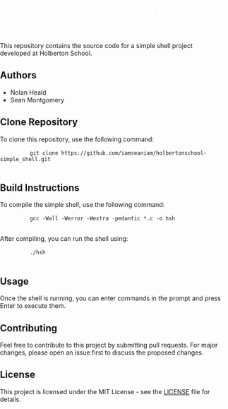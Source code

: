 <!DOCTYPE html>
<html lang="en">
<head>
	<meta charset="UTF-8">
	<meta name="viewport" content="width=device-width, initial-scale=1.0">
	<style>
    body {
      margin: 0;
      padding: 0;
	 background-image: url('/images/minecraftBackground.jpg');
      background-size: cover;
      background-attachment: fixed;
    }
    .content {
      position: relative;
      z-index: 1;
      padding: 20px;
      color: #fff; /* Set text color to be visible against the background */
    }
  </style>
</head>
<body>
	<div class="content">
		<h1>Simple Shell - Holberton School</h1>
	</div>
	<p>This repository contains the source code for a simple shell project developed at Holberton School.</p>
	<h2>Authors</h2>
	<ul>
		<li>Nolan Heald</li>
		<li>Sean Montgomery</li>
	</ul>
	<h2>Clone Repository</h2>
	<p>To clone this repository, use the following command:</p>
	<pre>
		<code>git clone https://github.com/iamseaniam/holbertonschool-simple_shell.git</code>
	</pre>
	<h2>Build Instructions</h2>
	<p>To compile the simple shell, use the following command:</p>
	<pre>
		<code>gcc -Wall -Werror -Wextra -pedantic *.c -o hsh</code>
	</pre>
	<p>After compiling, you can run the shell using:</p>
	<pre>
		<code>./hsh</code>
	</pre>
	<h2>Usage</h2>
	<p>Once the shell is running, you can enter commands in the prompt and press Enter to execute them.</p>
	<h2>Contributing</h2>
	<p>Feel free to contribute to this project by submitting pull requests. For major changes, please open an issue first to discuss the proposed changes.</p>
	<h2>License</h2>
	<p>This project is licensed under the MIT License - see the <a href="LICENSE">LICENSE</a> file for details.</p>
</body>
</html>